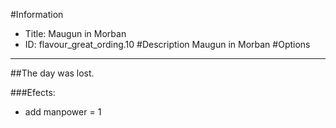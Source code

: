 #Information
 - Title: Maugun in Morban
 - ID: flavour_great_ording.10
#Description
Maugun in Morban
#Options

___
##The day was lost.

###Efects:<ul><li>add manpower = 1</li></ul>
